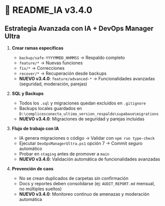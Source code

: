 # 🤖 README_IA v3.4.0

## Estrategia Avanzada con IA + DevOps Manager Ultra

1. **Crear ramas específicas**  
   - `backup/safe-YYYYMMDD_HHMMSS` → Respaldo completo
   - `feature/*` → Nuevas funciones
   - `fix/*` → Correcciones
   - `recover/*` → Recuperación desde backups
   - **NUEVO v3.4.0**: `feature/advanced-*` → Funcionalidades avanzadas (seguridad, moderación, parejas)

2. **SQL y Backups**
   - Todos los `.sql` y migraciones quedan excluidos en `.gitignore`
   - Backups locales guardados en `D:\complicesconecta_ultima_version_respaldo\supabase\migrations`
   - **NUEVO v3.4.0**: Migraciones de seguridad y parejas incluidas

3. **Flujo de trabajo con IA**
   - IA genera migraciones o código → Validar con `npm run type-check`
   - Ejecutar `DevOpsManagerUltra.ps1` opción 7 → Commit seguro automático
   - Probar en `staging` antes de promover a `main`
   - **NUEVO v3.4.0**: Validación automática de funcionalidades avanzadas

4. **Prevención de caos**
   - No se crean duplicados de carpetas sin confirmación
   - Docs y reportes deben consolidarse (ej: `AUDIT_REPORT.md` mensual, no múltiples sueltos)
   - **NUEVO v3.4.0**: Monitoreo continuo de amenazas y moderación automática
